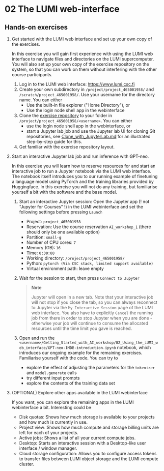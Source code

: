 # 02 The LUMI web-interface

## Hands-on exercises

1. Get started with the LUMI web interface and set up your own copy of the exercises.

    In this exercise you will gain first experience with using the LUMI web interface to navigate files and directories on the LUMI supercomputer. You will also set up your own copy of the exercise repository on the system, so that you can work on them without interfering with the other course participants.

   1. Log in to the LUMI web interface: https://www.lumi.csc.fi
   2. Create your own subdirectory in `/project/project_465001958/` and `/scratch/project_465001958/`. Use your username for the directory name. You can either
        - Use the built-in file explorer ("Home Directory"), or
        - Use the login node shell app in the webinterface
   3. Clone the [exercise repository](https://github.com/Lumi-supercomputer/Getting_Started_with_AI_workshop) to your folder in `/project/project_465001958/<username>`. You can either
        - use the login node shell app in the webinterface, or
        - start a Jupyter lab job and use the Jupyter lab UI for cloning Git repositories, see [Clone_with_JupyterLab.md](./Clone_with_JupyterLab.md) for an illustrated step-by-step guide for this.
   4. Get familiar with the exercise repository layout.

2. Start an interactive Jupyter lab job and run inference with GPT-neo.

    In this exercise you will learn how to reserve resources for and start an interactive job to run a Jupyter notebook via the LUMI web interface. The notebook itself introduces you to our running example of finetuning a language model using PyTorch and the training libraries provided by Huggingface. In this exercise you will not do any training, but familiarise yourself a bit with the software and the base model.

    1. Start an interactive Jupyter session: Open the Jupyter app (! not "Jupyter for Courses" !) in the LUMI webinterface and set the following settings before pressing `Launch`
        - Project: `project_465001958`
        - Reservation: Use the course reservation `AI_workshop_1` (there should only be one available option)
        - Partition: `small-g`
        - Number of CPU cores: `7`
        - Memory (GB): `16`
        - Time: `0:30:00`
        - Working directory: `/project/project_465001958/`
        - Python: `pytorch (Via CSC stack, limited support available)`
        - Virtual environment path: leave empty
    2. Wait for the session to start, then press `Connect to Jupyter`

        > **Note**
        >
        > Jupyter will open in a new tab. Note that your interactive job will not stop if you close the tab, so you can always reconnect to Jupyter via the `My Interactive Session` page of the LUMI web interface. You also have to explicitly `Cancel` the running job from there in order to stop Jupyter when you are done - otherwise your job will continue to consume the allocated resources until the time limit you gave is reached.

    3. Open and run the `<username>/Getting_Started_with_AI_workshop/02_Using_the_LUMI_web_interface/GPT-neo-IMDB-introduction.ipynb` notebook, which introduces our ongoing example for the remaining exercises. Familiarise yourself with the code. You can try to
        - explore the effect of adjusting the parameters for the `tokenizer` and `model.generate` calls
        - try different input prompts
        - explore the contents of the training data set

3. (OPTIONAL) Explore other apps available in the LUMI webinterface

   If you want, you can explore the remaining apps in the LUMI webinterface a bit. Interesting could be

   - Disk quotas: Shows how much storage is available to your projects and how much is currently in use.
   - Project view: Shows how much compute and storage billing units are left for each of your projects.
   - Active jobs: Shows a list of all your current compute jobs.
   - Desktop: Starts an interactive session with a Desktop-like user interface / window manager.
   - Cloud storage configuration: Allows you to configure access tokens to transfer files between LUMI object storage and the LUMI compute cluster.
